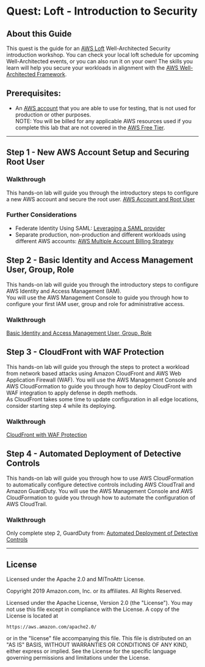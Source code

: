 ﻿# Quest: Loft - Introduction to Security

## About this Guide
This quest is the guide for an [AWS Loft](https://aws.amazon.com/start-ups/loft/) Well-Architected Security introduction workshop. You can check your local loft schedule for upcoming Well-Architected events, or you can also run it on your own! The skills you learn will help you secure your workloads in alignment with the [AWS Well-Architected Framework](https://aws.amazon.com/architecture/well-architected/).

## Prerequisites:
* An [AWS account](https://portal.aws.amazon.com/gp/aws/developer/registration/index.html) that you are able to use for testing, that is not used for production or other purposes.  
NOTE: You will be billed for any applicable AWS resources used if you complete this lab that are not covered in the [AWS Free Tier](https://aws.amazon.com/free/).

***

## Step 1 - New AWS Account Setup and Securing Root User 

### Walkthrough
This hands-on lab will guide you through the introductory steps to configure a new AWS account and secure the root user.
[AWS Account and Root User](../100_AWS_Account_and_Root_User/README.md)  
### Further Considerations
* Federate Identity Using SAML: [Leveraging a SAML provider](https://docs.aws.amazon.com/IAM/latest/UserGuide/id_roles_providers_enable-console-saml.html)
* Separate production, non-production and different workloads using different AWS accounts: [AWS Multiple Account Billing Strategy](https://aws.amazon.com/answers/account-management/aws-multi-account-billing-strategy/)

## Step 2 - Basic Identity and Access Management User, Group, Role
This hands-on lab will guide you through the introductory steps to configure AWS Identity and Access Management (IAM).  
You will use the AWS Management Console to guide you through how to configure your first IAM user, group and role for administrative access.
### Walkthrough
[Basic Identity and Access Management User, Group, Role](../100_Basic_Identity_and_Access_Management_User_Group_Role/README.md)  

## Step 3 -  CloudFront with WAF Protection
This hands-on lab will guide you through the steps to protect a workload from network based attacks using Amazon CloudFront and AWS Web Application Firewall (WAF).
You will use the AWS Management Console and AWS CloudFormation to guide you through how to deploy CloudFront with WAF integration to apply defense in depth methods.  
As CloudFront takes some time to update configuration in all edge locations, consider starting step 4 while its deploying.
### Walkthrough
[CloudFront with WAF Protection](../200_CloudFront_with_WAF_Protection/README.md)  

## Step 4 - Automated Deployment of Detective Controls
This hands-on lab will guide you through how to use AWS CloudFormation to automatically configure detective controls including AWS CloudTrail and Amazon GuardDuty.
You will use the AWS Management Console and AWS CloudFormation to guide you through how to automate the configuration of AWS CloudTrail.  
### Walkthrough
Only complete step 2, GuardDuty from: [Automated Deployment of Detective Controls](../200_Automated_Deployment_of_Detective_Controls/README.md)  

***

## License
Licensed under the Apache 2.0 and MITnoAttr License. 

Copyright 2019 Amazon.com, Inc. or its affiliates. All Rights Reserved.

Licensed under the Apache License, Version 2.0 (the "License"). You may not use this file except in compliance with the License. A copy of the License is located at

    https://aws.amazon.com/apache2.0/

or in the "license" file accompanying this file. This file is distributed on an "AS IS" BASIS, WITHOUT WARRANTIES OR CONDITIONS OF ANY KIND, either express or implied. See the License for the specific language governing permissions and limitations under the License.
